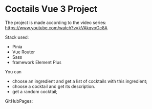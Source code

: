 # Coctails Vue 3 Project

The project is made according to the video series: https://www.youtube.com/watch?v=kVAkqvoGc8A

Stack used: 
- Pinia
- Vue Router
- Sass
- framework Element Plus

You can 
- choose an ingredient and get a list of cocktails with this ingredient;
- choose a cocktail and get its description.
- get a random cocktail;


GitHubPages: 